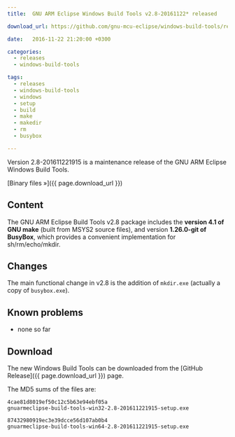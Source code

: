 ```yaml
---
title:  GNU ARM Eclipse Windows Build Tools v2.8-20161122* released

download_url: https://github.com/gnu-mcu-eclipse/windows-build-tools/releases/tag/v2.8

date:   2016-11-22 21:20:00 +0300

categories:
  - releases
  - windows-build-tools

tags:
  - releases
  - windows-build-tools
  - windows
  - setup
  - build
  - make
  - makedir
  - rm
  - busybox

---
```


Version 2.8-201611221915 is a maintenance release of the GNU ARM Eclipse Windows Build Tools.

[Binary files »]({{ page.download_url }})

## Content

The GNU ARM Eclipse Build Tools v2.8 package includes the **version 4.1 of GNU make** (built from MSYS2 source files), and version **1.26.0-git of BusyBox**, which provides a convenient implementation for sh/rm/echo/mkdir.

## Changes

The main functional change in v2.8 is the addition of `mkdir.exe` (actually a copy of `busybox.exe`).

## Known problems

* none so far

## Download

The new Windows Build Tools can be downloaded from the [GitHub Release]({{ page.download_url }}) page.

The MD5 sums of the files are:

```
4cae81d8019ef50c12c5b63e94ebf05a  
gnuarmeclipse-build-tools-win32-2.8-201611221915-setup.exe

87432980919ec3e39dcce56d107ab0b4  
gnuarmeclipse-build-tools-win64-2.8-201611221915-setup.exe
```
